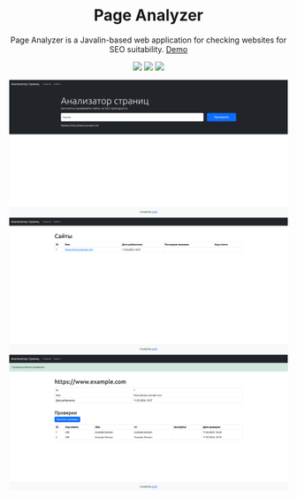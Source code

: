 <div align="center">
<h1>Page Analyzer</h1>

<p>
    Page Analyzer is a Javalin-based web application for checking websites for SEO suitability. 
<a href="https://hexlet-java-project-72.onrender.com">Demo</a>
</p>

<a href="https://github.com/zHd4/java-project-72/actions/workflows/main.yml"><img src="https://github.com/zHd4/java-project-72/actions/workflows/main.yml/badge.svg" /></a>
<a href="https://codeclimate.com/github/zHd4/java-project-72/maintainability"><img src="https://api.codeclimate.com/v1/badges/f9d5d70eb578259b14e7/maintainability" /></a>
<a href="https://codeclimate.com/github/zHd4/java-project-72/test_coverage"><img src="https://api.codeclimate.com/v1/badges/f9d5d70eb578259b14e7/test_coverage" /></a>

<img alt="Main" src=".images/main.jpg" />
<img alt="Urls" src=".images/urls.jpg" />
<img alt="Checks" src=".images/checks.jpg" />
</div>